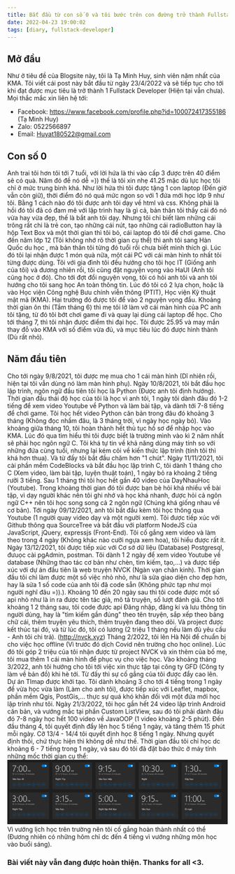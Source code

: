 ```yaml
---
title: Bắt đầu từ con số 0 và tôi bước trên con đường trở thành Fullstack Developer
date: 2022-04-23 19:00:02
tags: [diary, fullstack-developer]
---
```

## Mở đầu
Như ở tiêu đề của Blogsite này, tôi là Tạ Minh Huy, sinh viên năm nhất của KMA. Tôi viết cái post này bắt đầu từ ngày 23/4/2022 và sẽ tiếp tục cho tới khi đạt được mục tiêu là trở thành 1 Fullstack Developer (Hiện tại vẫn chưa).
Mọi thắc mắc xin liên hệ tới:
- Facebook: https://www.facebook.com/profile.php?id=100072417355186 (Tạ Minh Huy)
- Zalo: 0522566897
- Email: Huyat180522@gmail.com
## Con số 0
Anh trai tôi hơn tôi tới 7 tuổi, với lời hứa là thi vào cấp 3 được trên 40 điểm sẽ có quà. Năm đó đề nó dễ =)) thế là tôi xin nhẹ 41.25 mặc dù lực học tôi chỉ ở mức trung bình khá. Như lời hứa thì tôi được tặng 1 con laptop (Đến giờ vẫn còn giữ), thời điểm đó nó quá mức ngon so với 1 đứa mới học lớp 9 như tôi. Bằng 1 cách nào đó tôi được anh tôi dạy về html và css.
Không phải là hồi đó tôi đã có đam mê với lập trình hay là gì cả, bản thân tôi thấy cái đó nó vừa hay vừa đẹp, thế là bắt anh tôi dạy. Nhưng tôi chỉ biết làm những cái trông rất chi là trẻ con, tạo những cái nút, tạo những cái radioButton hay là hộp Text Box và một thời gian thì tôi bỏ, cái laptop đó tôi để chơi game.
Cho đến năm lớp 12 (Tôi không nhớ rõ thời gian cụ thể) thì anh tôi sang Hàn Quốc du học , mà bản thân tôi từng đó tuổi rồi chưa biết mình thích gì. Lúc đó tôi lại nhận được 1 món quà nữa, một cái PC với cái màn hình to nhất tôi từng được dùng. Tôi với gia đình tôi đều hướng cho tôi học IT (Giống anh của tôi) và đương nhiên rồi, tôi cũng đặt nguyện vọng vào HaUI (Anh tôi cũng học ở đó). Cho tới đợt đổi nguyện vọng, tôi có hỏi anh tôi và anh tôi hướng cho tôi sang học An toàn thông tin. Lúc đó tôi có 2 lựa chọn, hoặc là vào Học viện Công nghệ Bưu chính viễn thông (PTIT), Học viện Kỹ thuật mật mã (KMA). Hai trường đó được tôi để vào 2 nguyện vọng đầu. Khoảng thời gian ôn thi (Tầm tháng 6) thì mẹ tôi lỡ làm vỡ cái màn hình của PC anh tôi tặng, từ đó tôi bớt chơi game đi và quay lại dùng cái laptop để học.
Cho tới tháng 7, thì tôi nhận được điểm thi đại học. Tôi được 25.95 và may mắn thay đỗ vào KMA với số điểm vừa đủ, và mục tiêu lúc đó được hình thành (Dù rất nhỏ).
## Năm đầu tiên
Cho tới ngày 9/8/2021, tôi được mẹ mua cho 1 cái màn hình (Dĩ nhiên rồi, hiện tại tôi vẫn dùng nó làm màn hình phụ).
Ngày 10/8/2021, tôi bắt đầu học lập trình, ngôn ngữ đầu tiên tôi học là Python (Được anh tôi định hướng).
Thời gian đầu thái độ học của tôi là học vì anh tôi, 1 ngày tôi dành đâu đó 1-2 tiếng để xem video Youtube về Python và làm bài tập, và dành tới 7-8 tiếng để chơi game.
Tôi học hết video Python căn bản trong đâu đó khoảng 3 tháng (Không đọc nhầm đâu, là 3 tháng trời, vì ngày học ngày bỏ).
Vào khoảng giữa tháng 10, tôi hoàn thành hết thủ tục hồ sơ để nhập học vào KMA. Lúc đó qua tìm hiểu thì tôi được biết là trường mình vào kì 2 năm nhất sẽ phải học ngôn ngữ C. Tôi khá tự tin về khả năng dùng máy tính so với những đứa cùng tuổi, nhưng lại kém cỏi về kiến thức lập trình (tính tôi thì khá hơn thua). Và từ đấy tôi bắt đầu chăm hơn "1 chút".
Ngày 11/11/2021, tôi cài phần mềm CodeBlocks và bắt đầu học lập trình C, tôi dành 1 tháng cho C (Xem video, làm bài tập, luyện thuật toán), 1 ngày bỏ ra khoảng 2 tiếng rưỡi 3 tiếng. Sau 1 tháng thì tôi học hết gần 40 video của DayNhauHoc (Youtube). Trong khoảng thời gian đó tôi được bạn bè hỏi khá nhiều về bài tập, vì dạy người khác nên tôi ghi nhớ và học khá nhanh, được hỏi cả ngôn ngữ C++ nên tôi học song song cả 2 ngôn ngữ (Chúng khá giống nhau về cơ bản).
Tới ngày 09/12/2021, anh tôi bắt đầu kèm tôi học thông qua Youtube (1 người quay video dạy và một người xem). Tôi được tiếp xúc với Github thông qua SourceTree và bắt đầu với platform NodeJS của JavaScript, jQuery, expressjs (Front-End). Tôi cố gắng xem video và làm theo trong 4 ngày (Không khác nào cưỡi ngựa xem hoa), tôi hiểu được rất ít.
Ngày 13/12/2021, tôi được tiếp xúc với Cơ sở dữ liệu (Database) Postgresql, đưuọc cài pgAdmin, postman. Tôi dành 1 2 ngày để xem video Youtube về database (Những thao tác cơ bản như chèn, tìm kiếm, tạo,...) và được tiếp xúc với dự án đầu tiên là web truyện NVCK (Ngàn vạn chân kinh). Thời gian đầu tôi chỉ làm được một số việc nhỏ nhỏ, như là sửa giao diện cho đẹp hơn, hay là sửa 1 số code của anh tôi đã code sẵn (Không phức tạp như mọi người nghĩ đâu =)).). Khoảng 10 đến 20 ngày sau thì tôi code được một số api nhỏ như là in ra được tên tác giả, mô tả truyện, số lượt đánh giá. Cho tới khoảng 1 2 tháng sau, tôi code được api Đăng nhập, đăng kí và lưu thông tin người dùng, hay là "tìm kiếm gần đúng" theo tên truyện, sắp xếp theo bảng chữ cái, thêm truyện yêu thích, thêm truyện đang theo dõi. Và project được kết thúc tại đó, và từ lúc đó, tôi có lương (2 triệu 1 tháng nếu làm đủ yêu cầu - Anh tôi chi trả). (http://nvck.xyz)
Tháng 2/2022, tôi lên Hà Nội để chuẩn bị cho việc học offline (Vì trước đó dịch Covid nên trường cho học online). Lúc đó tôi góp 2 triệu của tôi nhận được từ project NVCK và xin thêm của bố mẹ, tôi mua thêm 1 cái màn hình để phục vụ cho việc học.
Vào khoảng tháng 3/2022, anh tôi hướng cho tôi tới việc xin thực tập tại công ty GFD (Công ty làm về bản đồ) khi hè tới. Từ đấy thì sự cố gắng của tôi được đẩy cao lên. Dự án Tlmap được khởi tạo.
Tôi dành khoảng 3 cho tới 4 tiếng trong 1 ngày để vừa học vừa làm (Làm cho anh tôi), được tiếp xúc với Leaflet, mapbox, phần mềm Qgis, PostGis,... thực sự quá khó khăn đối với một đứa mới học lập trình như tôi.
Ngày 21/3/2022, tôi học gần hết 24 video lập trình Android căn bản, và vướng mắc tại phần Custom ListView, sau đó tôi phải dành đâu đó 7-8 ngày học hết 100 video về JavaOOP (1 video khoảng 2-5 phút).
Đến đầu tháng 4, tôi quyết định đẩy lên học 5 tiếng 1 ngày, và tăng thêm 15 phút mỗi ngày. Cỡ 13/4 - 14/4 tôi quyết định học 8 tiếng 1 ngày. Nhưng quyết định thôi, chứ thực hiện thì không dễ như thế. Thời gian đầu tôi chỉ học dc khoảng 6 - 7 tiếng trong 1 ngày, và sau đó tôi đã đặt báo thức ở máy tính những mốc thời gian cụ thể:
![](/images/diaryPost/Screenshot_1.png)
Vì vướng lịch học trên trường nên tôi cố gắng hoàn thành nhất có thể (Đương nhiên có những hôm chỉ dc đến 4 tiếng vì vướng những môn học vào buổi sáng).

### Bài viết này vẫn đang được hoàn thiện. Thanks for all <3.

